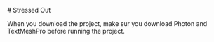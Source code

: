 # Stressed Out

When you download the project, make sur you download Photon and TextMeshPro before running the project.
